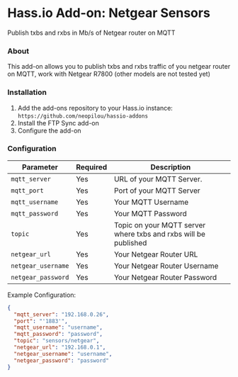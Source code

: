# Hass.io Add-on: Netgear Sensors
Publish txbs and rxbs in Mb/s of Netgear router on MQTT

### About
This add-on allows you to publish txbs and rxbs traffic of you netgear router on MQTT, work with Netgear R7800 (other models are not tested yet)

### Installation
1. Add the add-ons repository to your Hass.io instance: `https://github.com/neopilou/hassio-addons`
2. Install the FTP Sync add-on
3. Configure the add-on 

### Configuration

|Parameter|Required|Description|
|---------|--------|-----------|
|`mqtt_server`|Yes|URL of your MQTT Server.|
|`mqtt_port`|Yes|Port of your MQTT Server|
|`mqtt_username`|Yes|Your MQTT Username|
|`mqtt_password`|Yes|Your MQTT Password|
|`topic`|Yes|Topic on your MQTT server where txbs and rxbs will be published|
|`netgear_url`|Yes|Your Netgear Router URL|
|`netgear_username`|Yes|Your Netgear Router Username|
|`netgear_password`|Yes|Your Netgear Router Password|

Example Configuration:
```json
{
  "mqtt_server": "192.168.0.26",
  "port": "'1883'",
  "mqtt_username": "username",
  "mqtt_password": "password",
  "topic": "sensors/netgear",
  "netgear_url": "192.168.0.1",
  "netgear_username": "username",
  "netgear_password": "password"
}
```

